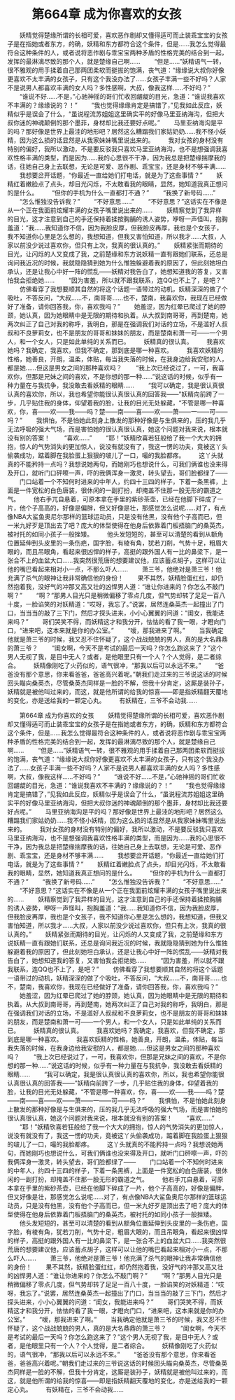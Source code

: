 # 　　第664章 成为你喜欢的女孩
　　妖精觉得楚缘所谓的长相可爱，喜欢恶作剧却又懂得适可而止装乖宝宝的女孩子是在指她或者东方，的确，妖精和东方都符合这个条件，但是……我怎么觉得最符合这种条件的人，或者说将恶作剧与乖宝宝两种矛盾的性格完美的结合到一起，发挥的最淋漓尽致的那个人，就是楚缘自己啊……
　　“但是……”妖精语气一转，很不雅观的用手揉着自己那两团柔软而挺拔的饱满，丧气道：“缘缘说大叔你好像更喜欢不太丰满的女孩子，只有这个我没办法了……女孩子丰满一些不好吗？人家不是说男人都喜欢丰满的女人吗？多性感啊，大叔，像我这样……不好吗？”
　　“谁说不好……不是，”心驰神摇的哥们忙收回龌龊的目光，急道：“谁说我喜欢不丰满的？缘缘说的？！”
　　“我也觉得缘缘肯定是搞错了，”见我如此反应，妖精似乎是误会了什么，“虽说程流苏姐姐这里确实平的好像马里亚纳海沟，但把大叔你迷的神魂颠倒的那个墨菲，身材却比我还要好点呢。”
　　马里亚纳海沟是平的吗？那好像是世界上最洼的地形吧？居然这么糟蹋我们家姑奶奶……我不怪小妖精，因为这么损的话显然是从我家妹妹嘴里说出来的。
　　我对女孩的身材没有特别的偏好，我所以激动，不是要反驳我只喜欢马里亚纳海沟，也不是想强调我喜欢性格丰满的类型，而是因为……我的心思很不干净，因为我总是把楚缘揣摩我的话，往她自己身上去联想，无论是可爱、恶作剧、乖宝宝，还是身材不够丰满……
　　我想要岔开话题，“你最近一直给她们打电话，就是为了这些事情？”
　　妖精红着嫩脸点了点头，却目光闪烁，不太敢看我的眼睛，显然，她知道我真正想问的是什么。
　　“但你的手机为什么一直都打不通？”
　　“我换了新号码……”
　　“怎么惟独没告诉我？”
　　“不好意思……”
　　“不好意思？”这话实在不像是从一个正在我面前炫耀丰满的女孩子嘴里说出来的……
　　妖精察觉到了我异样的目光，这才注意到自己的手还保持着揉按胸脯的诱人姿势，咿呀一声怪叫，抱胸羞道：“我……我知道你不信，因为我脸皮厚，但我脸皮再厚，我也是个女孩子，我不知道你心里是怎么想的，我想知道，但我又害怕知道，所以我才……大叔，人家以前没少说过喜欢你，但只有上次，我真的很认真的。”
　　妖精紧张而期待的目光，让闪烁的人又变成了我，之前楚缘和东方说妖精一直有跟她们联系，还总是询问我近况的时候，我就隐隐猜到她为什么惟独躲避着我的原因了，但此刻她坦白承认，还是让我心中好一阵的慌乱——妖精对我告白了，她想知道我的答复，又害怕我会拒绝她……
　　“因为害羞，所以就不跟我联系，连QQ也不上了，是吧？”
　　仿佛看穿了我想要顺其自然的将这个话题一语带过的动机，妖精深深的做了个吸吐，不答反问，“大叔……不，南哥哥……也不，楚南，我喜欢你，我现在已经做好了准备，请你回答我，你，喜欢我吗？”
　　她羞涩，因为红晕已爬过了她的脖颈，她认真，因为她眼睛中是无限的期待和执着。从大叔到南哥哥，再到楚南，她两次纠正了自己对我的称呼，我明白，那是在强调我们对话的立场，不是滥好人叔叔和不良萝莉女，也不是朋友的哥哥和妹妹的朋友，而是楚南和萧一可——一个男人，和一个女人，只是如此单纯的关系而已。
　　妖精真的很认真。
　　我喜欢她吗？我确定，我喜欢，但我不确定，那到底是哪一种喜欢。
　　我喜欢妖精的性格，她善良，开朗，温柔，体贴，每当我失落的时候，在我身边给我安慰的人，都是她……但这是男女之间的那种喜欢吗？
　　“我上次已经说过了，一可，我喜欢你，但那是兄妹之间的喜欢，不是你想的那一种……”说这话的时候，似乎有一种力量在与我抗争，我没敢去看妖精的眼睛……
　　“我可以确定，我是很认真很认真的喜欢你，所以，我也希望你能很认真很认真的回答我——”妖精向前跨了一步，几乎贴住我的身体，仰望着我的脸，让我的目光无处躲藏，“不管是哪一种喜欢，你，喜——欢——我——吗？楚——南——喜——欢——萧——一——可——吗？”
　　我惧怕，不是怕她此刻身上散发的那种好像是与生俱来的，压的我几乎无法呼吸的强大气场，而是害怕她的很认真很认真，她这个问题对我来说，根本就没有别的答案！
　　“喜欢……”
　　“耶！”妖精欣喜若狂般给了我一个大大的拥抱，惊人的气势消失的更加惊人，说没有就没有了，我这一愣的功夫，竟被这丫头偷袭成功，踮着脚在我脸蛋上狠狠的啵儿了一口，嘬的我脸都疼。
　　这丫头就真的不能矜持一点吗？我想说她两句，而她刚巧也想说什么，可我们俩谁也没来得及开口，就听门口砰嚓一声，吓的我俩浑身一激灵，转头望去，哥们脸都绿了——
　　门口站着一个不知何时进来的中年人，约四十三四的样子，下着一条黑裤，上面是一件宽松的白色唐装，很休闲的一副打扮，却掩盖不住那一股无形的霸道之气。
　　他右手兀自悬着，可原本拿在手里的紫砂茶壶，已经在他脚下碎成了一片，他个子高高的，好像是偏胖，但又好像是壮，那感觉怎么说呢……对了，有点像NBA大鲨鱼奥尼尔那样的篮球运动员，只是没有他黑，没有他个子高而已，但一米九好歹是顶出去了吧？庞大的体型使得在他身后依靠着门板捂脑门的桑英杰，被衬托的如同小孩子一般挫矮。
　　他头发短短的，甚至可以清楚的看到从额角位置延伸到头皮里的一条伤疤，国字脸，有棱有角，犹若刀削，气势十足，粗眉大眼的，而且吊眼角，看起来很凶悍的样子，高挺的跟外国人有一比的鼻梁下，是一张合不上的血盆大口……我突然很荒唐的想要建议他，应该蓄点胡子，这样可以让他的嘴巴看起来相对小一点，不那么吓人……
　　萧三爷，他绝对是萧三爷！他充满了杀气的眼神让我非常确信他的身份！
　　果不其然，妖精脸蛋红红，却仍然抱着我，没好气的冲那又高又壮的凶悍男人道：“谁让你进来的？你怎么不敲门啊？”
　　“啊？”那男人目光只是稍微偏移了零点几度，但气势却转了足足一百八十度，一脸谄笑的对妖精道：“哎呀，我忘了。”说罢，居然连桑英杰一起撞出了门口，当当当的敲了三下门，然后才探头进来，小小心翼翼的问道：“闺女，我能进来吗？”
　　哥们哭笑不得，而妖精这才和我分开，怯怯的看了我一眼，才瞪向门口，“进来吧，这本来就是你的办公室。”
　　“嗳，那我进来了啊。”
　　当我确定他就是萧三爷的时候，我又忍不住怀疑了，这个战战兢兢的男人，真的是大名鼎鼎的萧三爷？
　　“闺女啊，今天不是考试的最后一天吗？你怎么跑这来了？”这个男人无视了我，是目中无人？或者，是他眼里只有一个人？个人觉得，是二者综合。
　　妖精像刚吃了火药似的，语气很冲，“那我以后可以永远不来。”
　　“爸爸没有那个意思，你来看爸爸，爸爸高兴着呢。”朝我们走过来的三爷说这话的时候回头瞄向桑英杰，尽管桑英杰同样是一脸的不解，但我十分肯定，这厮是装孙子，妖精就是被他叫过来的，而这，就是他所谓的给我的惊喜——即是指妖精翻天覆地的变化，亦是送给我的一颗定心丸。
　　有妖精在，三爷不会动我……

　　第664章 成为你喜欢的女孩
　　妖精觉得楚缘所谓的长相可爱，喜欢恶作剧却又懂得适可而止装乖宝宝的女孩子是在指她或者东方，的确，妖精和东方都符合这个条件，但是……我怎么觉得最符合这种条件的人，或者说将恶作剧与乖宝宝两种矛盾的性格完美的结合到一起，发挥的最淋漓尽致的那个人，就是楚缘自己啊……
　　“但是……”妖精语气一转，很不雅观的用手揉着自己那两团柔软而挺拔的饱满，丧气道：“缘缘说大叔你好像更喜欢不太丰满的女孩子，只有这个我没办法了……女孩子丰满一些不好吗？人家不是说男人都喜欢丰满的女人吗？多性感啊，大叔，像我这样……不好吗？”
　　“谁说不好……不是，”心驰神摇的哥们忙收回龌龊的目光，急道：“谁说我喜欢不丰满的？缘缘说的？！”
　　“我也觉得缘缘肯定是搞错了，”见我如此反应，妖精似乎是误会了什么，“虽说程流苏姐姐这里确实平的好像马里亚纳海沟，但把大叔你迷的神魂颠倒的那个墨菲，身材却比我还要好点呢。”
　　马里亚纳海沟是平的吗？那好像是世界上最洼的地形吧？居然这么糟蹋我们家姑奶奶……我不怪小妖精，因为这么损的话显然是从我家妹妹嘴里说出来的。
　　我对女孩的身材没有特别的偏好，我所以激动，不是要反驳我只喜欢马里亚纳海沟，也不是想强调我喜欢性格丰满的类型，而是因为……我的心思很不干净，因为我总是把楚缘揣摩我的话，往她自己身上去联想，无论是可爱、恶作剧、乖宝宝，还是身材不够丰满……
　　我想要岔开话题，“你最近一直给她们打电话，就是为了这些事情？”
　　妖精红着嫩脸点了点头，却目光闪烁，不太敢看我的眼睛，显然，她知道我真正想问的是什么。
　　“但你的手机为什么一直都打不通？”
　　“我换了新号码……”
　　“怎么惟独没告诉我？”
　　“不好意思……”
　　“不好意思？”这话实在不像是从一个正在我面前炫耀丰满的女孩子嘴里说出来的……
　　妖精察觉到了我异样的目光，这才注意到自己的手还保持着揉按胸脯的诱人姿势，咿呀一声怪叫，抱胸羞道：“我……我知道你不信，因为我脸皮厚，但我脸皮再厚，我也是个女孩子，我不知道你心里是怎么想的，我想知道，但我又害怕知道，所以我才……大叔，人家以前没少说过喜欢你，但只有上次，我真的很认真的。”
　　妖精紧张而期待的目光，让闪烁的人又变成了我，之前楚缘和东方说妖精一直有跟她们联系，还总是询问我近况的时候，我就隐隐猜到她为什么惟独躲避着我的原因了，但此刻她坦白承认，还是让我心中好一阵的慌乱——妖精对我告白了，她想知道我的答复，又害怕我会拒绝她……
　　“因为害羞，所以就不跟我联系，连QQ也不上了，是吧？”
　　仿佛看穿了我想要顺其自然的将这个话题一语带过的动机，妖精深深的做了个吸吐，不答反问，“大叔……不，南哥哥……也不，楚南，我喜欢你，我现在已经做好了准备，请你回答我，你，喜欢我吗？”
　　她羞涩，因为红晕已爬过了她的脖颈，她认真，因为她眼睛中是无限的期待和执着。从大叔到南哥哥，再到楚南，她两次纠正了自己对我的称呼，我明白，那是在强调我们对话的立场，不是滥好人叔叔和不良萝莉女，也不是朋友的哥哥和妹妹的朋友，而是楚南和萧一可——一个男人，和一个女人，只是如此单纯的关系而已。
　　妖精真的很认真。
　　我喜欢她吗？我确定，我喜欢，但我不确定，那到底是哪一种喜欢。
　　我喜欢妖精的性格，她善良，开朗，温柔，体贴，每当我失落的时候，在我身边给我安慰的人，都是她……但这是男女之间的那种喜欢吗？
　　“我上次已经说过了，一可，我喜欢你，但那是兄妹之间的喜欢，不是你想的那一种……”说这话的时候，似乎有一种力量在与我抗争，我没敢去看妖精的眼睛……
　　“我可以确定，我是很认真很认真的喜欢你，所以，我也希望你能很认真很认真的回答我——”妖精向前跨了一步，几乎贴住我的身体，仰望着我的脸，让我的目光无处躲藏，“不管是哪一种喜欢，你，喜——欢——我——吗？楚——南——喜——欢——萧——一——可——吗？”
　　我惧怕，不是怕她此刻身上散发的那种好像是与生俱来的，压的我几乎无法呼吸的强大气场，而是害怕她的很认真很认真，她这个问题对我来说，根本就没有别的答案！
　　“喜欢……”
　　“耶！”妖精欣喜若狂般给了我一个大大的拥抱，惊人的气势消失的更加惊人，说没有就没有了，我这一愣的功夫，竟被这丫头偷袭成功，踮着脚在我脸蛋上狠狠的啵儿了一口，嘬的我脸都疼。
　　这丫头就真的不能矜持一点吗？我想说她两句，而她刚巧也想说什么，可我们俩谁也没来得及开口，就听门口砰嚓一声，吓的我俩浑身一激灵，转头望去，哥们脸都绿了——
　　门口站着一个不知何时进来的中年人，约四十三四的样子，下着一条黑裤，上面是一件宽松的白色唐装，很休闲的一副打扮，却掩盖不住那一股无形的霸道之气。
　　他右手兀自悬着，可原本拿在手里的紫砂茶壶，已经在他脚下碎成了一片，他个子高高的，好像是偏胖，但又好像是壮，那感觉怎么说呢……对了，有点像NBA大鲨鱼奥尼尔那样的篮球运动员，只是没有他黑，没有他个子高而已，但一米九好歹是顶出去了吧？庞大的体型使得在他身后依靠着门板捂脑门的桑英杰，被衬托的如同小孩子一般挫矮。
　　他头发短短的，甚至可以清楚的看到从额角位置延伸到头皮里的一条伤疤，国字脸，有棱有角，犹若刀削，气势十足，粗眉大眼的，而且吊眼角，看起来很凶悍的样子，高挺的跟外国人有一比的鼻梁下，是一张合不上的血盆大口……我突然很荒唐的想要建议他，应该蓄点胡子，这样可以让他的嘴巴看起来相对小一点，不那么吓人……
　　萧三爷，他绝对是萧三爷！他充满了杀气的眼神让我非常确信他的身份！
　　果不其然，妖精脸蛋红红，却仍然抱着我，没好气的冲那又高又壮的凶悍男人道：“谁让你进来的？你怎么不敲门啊？”
　　“啊？”那男人目光只是稍微偏移了零点几度，但气势却转了足足一百八十度，一脸谄笑的对妖精道：“哎呀，我忘了。”说罢，居然连桑英杰一起撞出了门口，当当当的敲了三下门，然后才探头进来，小小心翼翼的问道：“闺女，我能进来吗？”
　　哥们哭笑不得，而妖精这才和我分开，怯怯的看了我一眼，才瞪向门口，“进来吧，这本来就是你的办公室。”
　　“嗳，那我进来了啊。”
　　当我确定他就是萧三爷的时候，我又忍不住怀疑了，这个战战兢兢的男人，真的是大名鼎鼎的萧三爷？
　　“闺女啊，今天不是考试的最后一天吗？你怎么跑这来了？”这个男人无视了我，是目中无人？或者，是他眼里只有一个人？个人觉得，是二者综合。
　　妖精像刚吃了火药似的，语气很冲，“那我以后可以永远不来。”
　　“爸爸没有那个意思，你来看爸爸，爸爸高兴着呢。”朝我们走过来的三爷说这话的时候回头瞄向桑英杰，尽管桑英杰同样是一脸的不解，但我十分肯定，这厮是装孙子，妖精就是被他叫过来的，而这，就是他所谓的给我的惊喜——即是指妖精翻天覆地的变化，亦是送给我的一颗定心丸。
　　有妖精在，三爷不会动我……
